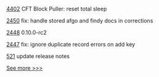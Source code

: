 
[4402](https://github.com/hyperledger/fabric/pull/4402) CFT Block Puller: reset total sleep 

[2450](https://github.com/hyperledger/aries-cloudagent-python/pull/2450) fix: handle stored afgo and findy docs in corrections

[2448](https://github.com/hyperledger/aries-cloudagent-python/pull/2448) 0.10.0-rc2

[2447](https://github.com/hyperledger/aries-cloudagent-python/pull/2447) fix: ignore duplicate record errors on add key

[521](https://github.com/hyperledger-labs/fabric-operations-console/pull/521) update release notes


[See more >>>](https://start-here.hyperledger.org/pull-requests)

